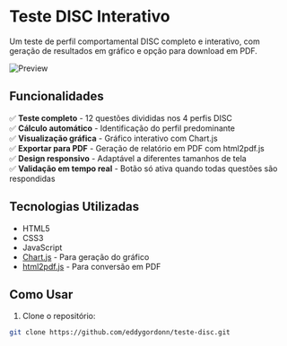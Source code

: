 # Teste DISC Interativo

Um teste de perfil comportamental DISC completo e interativo, com geração de resultados em gráfico e opção para download em PDF.

![Preview](https://img.freepik.com/vetores-gratis/fundo-abstrato-azul-com-formas-geometricas_53876-140885.jpg)

## Funcionalidades

✅ **Teste completo** - 12 questões divididas nos 4 perfis DISC  
✅ **Cálculo automático** - Identificação do perfil predominante  
✅ **Visualização gráfica** - Gráfico interativo com Chart.js  
✅ **Exportar para PDF** - Geração de relatório em PDF com html2pdf.js  
✅ **Design responsivo** - Adaptável a diferentes tamanhos de tela  
✅ **Validação em tempo real** - Botão só ativa quando todas questões são respondidas

## Tecnologias Utilizadas

- HTML5
- CSS3
- JavaScript
- [Chart.js](https://www.chartjs.org/) - Para geração do gráfico
- [html2pdf.js](https://ekoopmans.github.io/html2pdf.js/) - Para conversão em PDF

## Como Usar

1. Clone o repositório:
```bash
git clone https://github.com/eddygordonn/teste-disc.git
